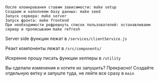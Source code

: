 ```
После клоинрования ставим зависимости: make setup
Создаем и наполняем базу данных: make seed
Запуск сервера: make server
Запуск фронта: make frontend
При необходимости рефрешнуть список пользователей: останавливаем сервер и прописываем make refresh
```

Server side функции лежат в `/services/clientService.js`

Реакт компоненты лежат в `/src/components/`

Искренне прошу писать функции хелперы в `/utility`

Вы сделали изменения и хотите их запушить? Прекрасно! Создайте отдельную ветку и запуште туда, не лейте все сразу в `main`
